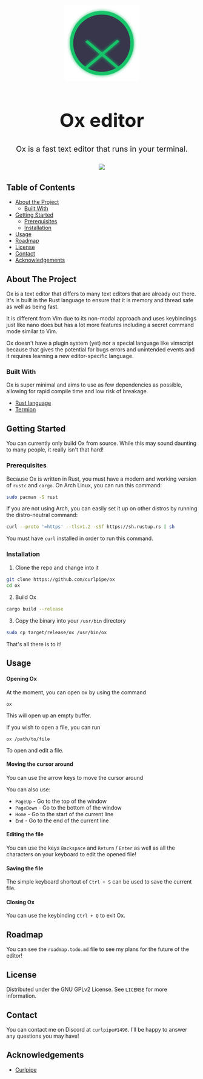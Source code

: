 <!-- PROJECT LOGO -->
<br />
<p align="center">
  <a href="https://github.com/curlpipe/ox/">
    <img src="assets/logo.png" alt="Logo" width="200" height="200">
  </a>

  <h1 align="center" style="font-size: 50px;">Ox editor</h1>

  <p align="center" style="font-size: 20px;">
    Ox is a fast text editor that runs in your terminal.
    <br><br>
    <img src="https://i.postimg.cc/6qmRzMSm/image.png">
    <br>
</p>

<!-- TABLE OF CONTENTS -->
## Table of Contents

* [About the Project](#about-the-project)
    * [Built With](#built-with)
* [Getting Started](#getting-started)
    * [Prerequisites](#prerequisites)
    * [Installation](#installation)
* [Usage](#usage)
* [Roadmap](#roadmap)
* [License](#license)
* [Contact](#contact)
* [Acknowledgements](#acknowledgements)

<!-- ABOUT THE PROJECT -->
## About The Project

Ox is a text editor that differs to many text editors that are already out there. It's is built in the Rust language to ensure that it is memory and thread safe as well as being fast. 

It is different from Vim due to its non-modal approach and uses keybindings just like nano does but has a lot more features including a secret command mode similar to Vim. 

Ox doesn't have a plugin system (yet) nor a special language like vimscript because that gives the potential for bugs errors and unintended events and it requires learning a new editor-specific language.

### Built With

Ox is super minimal and aims to use as few dependencies as possible, allowing for rapid compile time and low risk of breakage.

* [Rust language](https://rust-lang.org)
* [Termion](https://github.com/redox-os/termion)

<!-- GETTING STARTED -->
## Getting Started

You can currently only build Ox from source.
While this may sound daunting to many people, it really isn't that hard!

### Prerequisites

Because Ox is written in Rust, you must have a modern and working version of `rustc` and `cargo`.
On Arch Linux, you can run this command:
```sh
sudo pacman -S rust
```

If you are not using Arch, you can easily set it up on other distros by running the distro-neutral command:
```sh
curl --proto '=https' --tlsv1.2 -sSf https://sh.rustup.rs | sh
```
You must have `curl` installed in order to run this command.

### Installation
 
1. Clone the repo and change into it
```sh
git clone https://github.com/curlpipe/ox
cd ox
```
2. Build Ox
```sh
cargo build --release
```
3. Copy the binary into your `/usr/bin` directory
```sh
sudo cp target/release/ox /usr/bin/ox
```

That's all there is to it!

<!-- USAGE EXAMPLES -->
## Usage

#### Opening Ox
At the moment, you can open ox by using the command
```
ox
```

This will open up an empty buffer.

If you wish to open a file, you can run
```
ox /path/to/file
```
To open and edit a file.

#### Moving the cursor around
You can use the arrow keys to move the cursor around

You can also use:
 - `PageUp` - Go to the top of the window
 - `PageDown` - Go to the bottom of the window
 - `Home` - Go to the start of the current line
 - `End` - Go to the end of the current line

#### Editing the file
You can use the keys `Backspace` and `Return` / `Enter` as well as all the characters on your keyboard to edit the opened file!

#### Saving the file
The simple keyboard shortcut of `Ctrl + S` can be used to save the current file.

#### Closing Ox
You can use the keybinding `Ctrl + Q` to exit Ox.

<!-- ROADMAP -->
## Roadmap

You can see the `roadmap.todo.md` file to see my plans for the future of the editor!

<!-- LICENSE -->
## License

Distributed under the GNU GPLv2 License. See `LICENSE` for more information.

<!-- CONTACT -->
## Contact
You can contact me on Discord at `curlpipe#1496`. I'll be happy to answer any questions you may have!

<!-- ACKNOWLEDGEMENTS -->
## Acknowledgements

* [Curlpipe](https://github.com/curlpipe)
